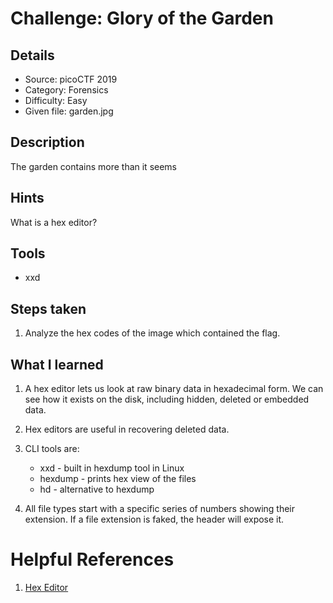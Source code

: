 # Challenge: Glory of the Garden

## Details

- Source: picoCTF 2019
- Category: Forensics
- Difficulty: Easy
- Given file: garden.jpg


## Description

The garden contains more than it seems


## Hints

What is a hex editor?


## Tools

- xxd


## Steps taken

1. Analyze the hex codes of the image which contained the flag.


## What I learned

1. A hex editor lets us look at raw binary data in hexadecimal form. We can see how it exists on the disk, including hidden, deleted or embedded data.

2. Hex editors are useful in recovering deleted data.

3. CLI tools are:
    - xxd - built in hexdump tool in Linux
    - hexdump - prints hex view of the files
    - hd - alternative to hexdump

4. All file types start with a specific series of numbers showing their extension. If a file extension is faked, the header will expose it.


# Helpful References

1. [Hex Editor](https://ctf101.org/forensics/what-is-a-hex-editor/)
